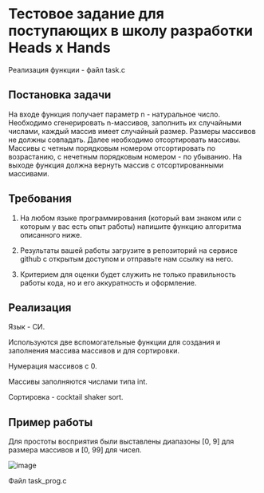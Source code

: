 # Тестовое задание для поступающих в школу разработки Heads x Hands

Реализация функции - файл task.c

## Постановка задачи

На входе функция получает параметр n - натуральное число. Необходимо сгенерировать n-массивов, заполнить их случайными числами, каждый массив имеет случайный размер. Размеры массивов не должны совпадать. Далее необходимо отсортировать массивы. Массивы с четным порядковым номером отсортировать по возрастанию, с нечетным порядковым номером - по убыванию. На выходе функция должна вернуть массив с отсортированными массивами.

## Требования
1. На любом языке программирования (который вам знаком или с которым у вас есть опыт работы) напишите функцию алгоритма описанного ниже.

2. Результаты вашей работы загрузите в репозиторий на сервисе github с открытым доступом и отправьте нам ссылку на него.

3. Критерием для оценки будет служить не только правильность работы кода, но и его аккуратность и оформление.

## Реализация

Язык - СИ.

Используются две вспомогательные функции для создания и заполнения массива массивов и для сортировки.

Нумерация массивов с 0.

Массивы заполняются числами типа int.

Сортировка - cocktail shaker sort.

## Пример работы

Для простоты восприятия были выставлены диапазоны [0, 9] для размера массивов и [0, 99] для чисел.

![image](https://user-images.githubusercontent.com/98398064/154653876-e5c973c0-9c9a-42cc-ad11-0af60ffbda49.png)

Файл task_prog.c
